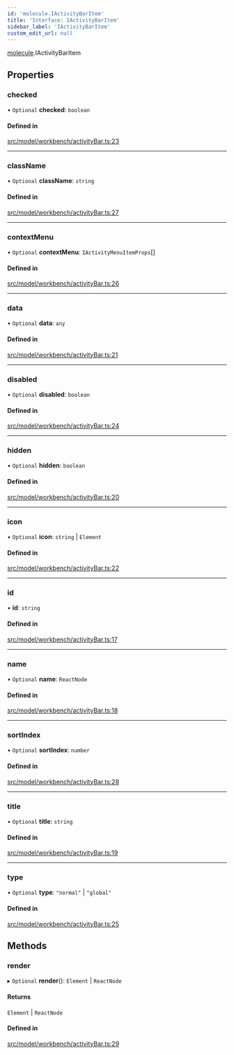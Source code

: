 ```yaml
---
id: 'molecule.IActivityBarItem'
title: 'Interface: IActivityBarItem'
sidebar_label: 'IActivityBarItem'
custom_edit_url: null
---
```


[molecule](../namespaces/molecule).IActivityBarItem

## Properties

### checked

• `Optional` **checked**: `boolean`

#### Defined in

[src/model/workbench/activityBar.ts:23](https://github.com/DTStack/molecule/blob/b675cb9/src/model/workbench/activityBar.ts#L23)

---

### className

• `Optional` **className**: `string`

#### Defined in

[src/model/workbench/activityBar.ts:27](https://github.com/DTStack/molecule/blob/b675cb9/src/model/workbench/activityBar.ts#L27)

---

### contextMenu

• `Optional` **contextMenu**: `IActivityMenuItemProps`[]

#### Defined in

[src/model/workbench/activityBar.ts:26](https://github.com/DTStack/molecule/blob/b675cb9/src/model/workbench/activityBar.ts#L26)

---

### data

• `Optional` **data**: `any`

#### Defined in

[src/model/workbench/activityBar.ts:21](https://github.com/DTStack/molecule/blob/b675cb9/src/model/workbench/activityBar.ts#L21)

---

### disabled

• `Optional` **disabled**: `boolean`

#### Defined in

[src/model/workbench/activityBar.ts:24](https://github.com/DTStack/molecule/blob/b675cb9/src/model/workbench/activityBar.ts#L24)

---

### hidden

• `Optional` **hidden**: `boolean`

#### Defined in

[src/model/workbench/activityBar.ts:20](https://github.com/DTStack/molecule/blob/b675cb9/src/model/workbench/activityBar.ts#L20)

---

### icon

• `Optional` **icon**: `string` \| `Element`

#### Defined in

[src/model/workbench/activityBar.ts:22](https://github.com/DTStack/molecule/blob/b675cb9/src/model/workbench/activityBar.ts#L22)

---

### id

• **id**: `string`

#### Defined in

[src/model/workbench/activityBar.ts:17](https://github.com/DTStack/molecule/blob/b675cb9/src/model/workbench/activityBar.ts#L17)

---

### name

• `Optional` **name**: `ReactNode`

#### Defined in

[src/model/workbench/activityBar.ts:18](https://github.com/DTStack/molecule/blob/b675cb9/src/model/workbench/activityBar.ts#L18)

---

### sortIndex

• `Optional` **sortIndex**: `number`

#### Defined in

[src/model/workbench/activityBar.ts:28](https://github.com/DTStack/molecule/blob/b675cb9/src/model/workbench/activityBar.ts#L28)

---

### title

• `Optional` **title**: `string`

#### Defined in

[src/model/workbench/activityBar.ts:19](https://github.com/DTStack/molecule/blob/b675cb9/src/model/workbench/activityBar.ts#L19)

---

### type

• `Optional` **type**: `"normal"` \| `"global"`

#### Defined in

[src/model/workbench/activityBar.ts:25](https://github.com/DTStack/molecule/blob/b675cb9/src/model/workbench/activityBar.ts#L25)

## Methods

### render

▸ `Optional` **render**(): `Element` \| `ReactNode`

#### Returns

`Element` \| `ReactNode`

#### Defined in

[src/model/workbench/activityBar.ts:29](https://github.com/DTStack/molecule/blob/b675cb9/src/model/workbench/activityBar.ts#L29)
